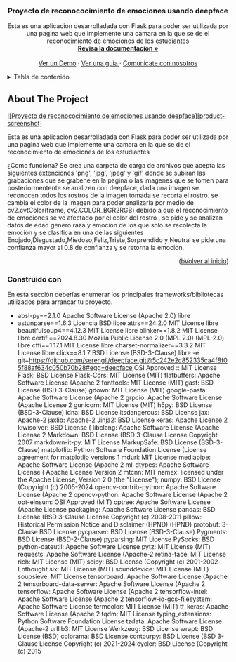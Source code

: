 <!-- Improved compatibility of back to top link: See: https://github.com/othneildrew/Best-README-Template/pull/73 -->
<a id="readme-top"></a>
<!--
*** Thanks for checking out the Best-README-Template. If you have a suggestion
*** that would make this better, please fork the repo and create a pull request
*** or simply open an issue with the tag "enhancement".
*** Don't forget to give the project a star!
*** Thanks again! Now go create something AMAZING! :D
-->



<!-- PROJECT SHIELDS -->
<!--
*** I'm using markdown "reference style" links for readability.
*** Reference links are enclosed in brackets [ ] instead of parentheses ( ).
*** See the bottom of this document for the declaration of the reference variables
*** for contributors-url, forks-url, etc. This is an optional, concise syntax you may use.
*** https://www.markdownguide.org/basic-syntax/#reference-style-links
-->


<!-- PROJECT LOGO -->
<br />
<div align="center">

  <h3 align="center">Proyecto de reconococimiento de emociones usando deepface</h3>

  <p align="center">
    Esta es una aplicacion desarrolladada con Flask para poder ser utilizada por una pagina web que implemente una camara en la que se de el reconocimiento de emociones de los estudiantes
    <br />
    <a href="#"><strong>Revisa la documentación »</strong></a>
    <br />
    <br />
    <a href="#">Ver un Demo</a>
    ·
    <a href="#">Ver una guia </a>
    ·
    <a href="#">Comunicate con nosotros</a>
  </p>
</div>



<!-- TABLE OF CONTENTS -->
<details>
  <summary>Tabla de contenido</summary>
  <ol>
    <li>
      <a href="#about-the-project">Acerca del Proyecto</a>
      <ul>
        <li><a href="#built-with">Contruido con</a></li>
      </ul>
    </li>
    <li>
      <a href="#getting-started">Para Empezar</a>
      <ul>
        <li><a href="#prerequisites">Prerequisitos</a></li>
        <li><a href="#installation">Instalación</a></li>
      </ul>
    </li>
    <li><a href="#usage">Como usar</a></li>
    <li><a href="#contributing">Contribución</a></li>
    <li><a href="#license">Licencia</a></li>
    <li><a href="#contact">Contacto</a></li>
    <li><a href="#acknowledgments">Agradecimientos</a></li>
  </ol>
</details>



<!-- ABOUT THE PROJECT -->
## About The Project

[![Proyecto de reconococimiento de emociones usando deepface][product-screenshot]](https://example.com)

Esta es una aplicacion desarrolladada con Flask para poder ser utilizada por una pagina web que implemente una camara en la que se de el reconocimiento de emociones de los estudiantes

¿Como funciona?
Se crea una carpeta de carga de archivos que acepta las siguientes extenciones 'png', 'jpg', 'jpeg' y 'gif' donde se subiran las grabaciones que se grabene en la 
pagina o las imagenes que se tomen para posteriormentente se analizen con deepface, dada una imagen se reconocen todos los rostros de la imagen tomada se recorta el rostro.
se cambia el color de la imagen para poder analizarla por medio de cv2.cvtColor(frame, cv2.COLOR_BGR2RGB) debido a que el reconocimiento de emociones se ve afectado por el color del rostro 
, se pide y se analizan datos de edad genero raza y emocion de los que solo se recolecta la emocion y se clasifica en una de las siguientes Enojado,Disgustado,Miedoso,Feliz,Triste,Sorprendido y Neutral
se pide una confianza mayor al 0.8 de confianza y se retorna la emocion.


<p align="right">(<a href="#readme-top">bVolver al inicio</a>)</p>


### Construido con

En esta sección deberías enumerar los principales frameworks/bibliotecas utilizados para arrancar tu proyecto.

* absl-py==2.1.0 Apache Software License (Apache 2.0) libre
* astunparse==1.6.3 Licencia BSD libre
attrs==24.2.0 MIT License libre
beautifulsoup4==4.12.3 MIT License libre
blinker==1.8.2 MIT License libre
certifi==2024.8.30   Mozilla Public License 2.0 (MPL 2.0) (MPL-2.0) libre
cffi==1.17.1   MIT License libre
charset-normalizer==3.3.2 MIT License libre
click==8.1.7 BSD License (BSD-3-Clause) libre
-e git+https://github.com/serengil/deepface.git@5c242e2c852335ca4f8f05f88af634c050b70b28#egg=deepface OSI Approved :: MIT License
Flask: BSD License
Flask-Cors: MIT License (MIT)
flatbuffers: Apache Software License (Apache 2
fonttools: MIT License (MIT)
gast: BSD License (BSD 3-Clause)
gdown: MIT License (MIT)
google-pasta: Apache Software License (Apache 2
grpcio: Apache Software License (Apache License 2
gunicorn: MIT License (MIT)
h5py: BSD License (BSD-3-Clause)
idna: BSD License
itsdangerous: BSD License
jax: Apache-2
jaxlib: Apache-2
Jinja2: BSD License
keras: Apache License 2
kiwisolver: BSD License (
libclang: Apache Software License (Apache License 2
Markdown: BSD License (BSD 3-Clause License  Copyright 2007
markdown-it-py: MIT License
MarkupSafe: BSD License (BSD-3-Clause)
matplotlib: Python Software Foundation License (License agreement for matplotlib versions 1
mdurl: MIT License
mediapipe: Apache Software License (Apache 2
ml-dtypes: Apache Software License ( Apache License Version 2
mtcnn: MIT
namex: licensed under the Apache License, Version 2.0 (the "License");
numpy: BSD License (Copyright (c) 2005-2024
opencv-contrib-python: Apache Software License (Apache 2
opencv-python: Apache Software License (Apache 2
opt-einsum: OSI Approved (MIT)
optree: Apache Software License (Apache License
packaging: Apache Software License
pandas: BSD License (BSD 3-Clause License  Copyright (c) 2008-2011
pillow: Historical Permission Notice and Disclaimer (HPND) (HPND)
protobuf: 3-Clause BSD License
pycparser: BSD License (BSD-3-Clause)
Pygments: BSD License (BSD-2-Clause)
pyparsing: MIT License
PySocks: BSD
python-dateutil: Apache Software License
pytz: MIT License (MIT)
requests: Apache Software License (Apache-2
retina-face: MIT License
rich: MIT License (MIT)
scipy: BSD License (Copyright (c) 2001-2002 Enthought
six: MIT License (MIT)
sounddevice: MIT License (MIT)
soupsieve: MIT License
tensorboard: Apache Software License (Apache 2
tensorboard-data-server: Apache Software License (Apache 2
tensorflow: Apache Software License (Apache 2
tensorflow-intel: Apache Software License (Apache 2
tensorflow-io-gcs-filesystem: Apache Software License
termcolor: MIT License (MIT)
tf_keras: Apache Software License (Apache 2
tqdm: MIT License
typing_extensions: Python Software Foundation License
tzdata: Apache Software License (Apache-2
urllib3: MIT License
Werkzeug: BSD License
wrapt: BSD License (BSD)
colorama: BSD License
contourpy: BSD License (BSD 3-Clause License  Copyright (c) 2021-2024
cycler: BSD License (Copyright (c) 2015
